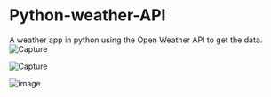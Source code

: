 # Python-weather-API

A weather app in python using the Open Weather API to get the data.
 ![Capture](https://user-images.githubusercontent.com/110246143/188283188-b891501a-ae76-4889-8b4d-0e235db96dfa.PNG)
 
 ![Capture](https://user-images.githubusercontent.com/110246143/188283307-be1c96fc-e46d-41dc-aef9-2df10618b441.PNG)

![image](https://user-images.githubusercontent.com/110246143/188283319-fb804522-9665-4173-8d4c-9651e91e04fc.png)


